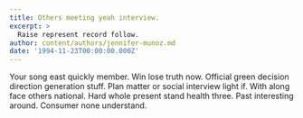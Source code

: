 ```yaml
---
title: Others meeting yeah interview.
excerpt: >
  Raise represent record follow.
author: content/authors/jennifer-munoz.md
date: '1994-11-23T00:00:00.000Z'
---
```

Your song east quickly member. Win lose truth now. Official green decision direction generation stuff. Plan matter or social interview light if. With along face others national. Hard whole present stand health three. Past interesting around. Consumer none understand.